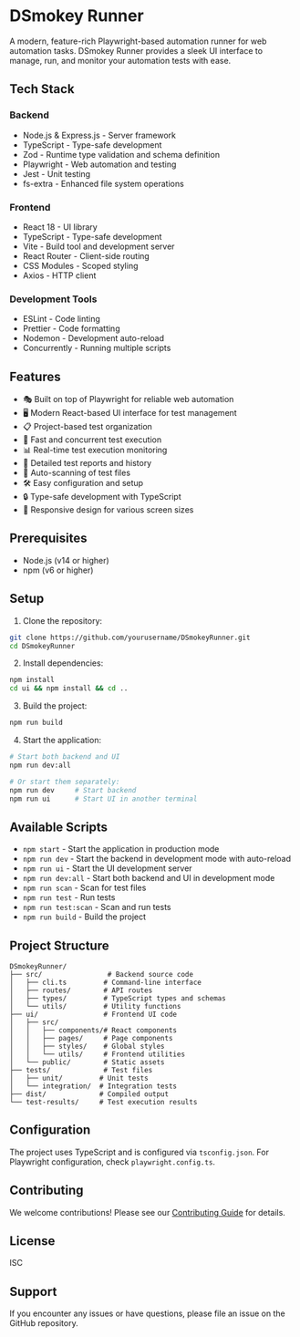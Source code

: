 # DSmokey Runner

A modern, feature-rich Playwright-based automation runner for web automation tasks. DSmokey Runner provides a sleek UI interface to manage, run, and monitor your automation tests with ease.

## Tech Stack

### Backend
- Node.js & Express.js - Server framework
- TypeScript - Type-safe development
- Zod - Runtime type validation and schema definition
- Playwright - Web automation and testing
- Jest - Unit testing
- fs-extra - Enhanced file system operations

### Frontend
- React 18 - UI library
- TypeScript - Type-safe development
- Vite - Build tool and development server
- React Router - Client-side routing
- CSS Modules - Scoped styling
- Axios - HTTP client

### Development Tools
- ESLint - Code linting
- Prettier - Code formatting
- Nodemon - Development auto-reload
- Concurrently - Running multiple scripts

## Features

- 🎭 Built on top of Playwright for reliable web automation
- 🖥️ Modern React-based UI interface for test management
- 📋 Project-based test organization
- 🚀 Fast and concurrent test execution
- 📊 Real-time test execution monitoring
- 📝 Detailed test reports and history
- 🔄 Auto-scanning of test files
- 🛠️ Easy configuration and setup
- 🔒 Type-safe development with TypeScript
- 📱 Responsive design for various screen sizes

## Prerequisites

- Node.js (v14 or higher)
- npm (v6 or higher)

## Setup

1. Clone the repository:
```bash
git clone https://github.com/yourusername/DSmokeyRunner.git
cd DSmokeyRunner
```

2. Install dependencies:
```bash
npm install
cd ui && npm install && cd ..
```

3. Build the project:
```bash
npm run build
```

4. Start the application:
```bash
# Start both backend and UI
npm run dev:all

# Or start them separately:
npm run dev     # Start backend
npm run ui      # Start UI in another terminal
```

## Available Scripts

- `npm start` - Start the application in production mode
- `npm run dev` - Start the backend in development mode with auto-reload
- `npm run ui` - Start the UI development server
- `npm run dev:all` - Start both backend and UI in development mode
- `npm run scan` - Scan for test files
- `npm run test` - Run tests
- `npm run test:scan` - Scan and run tests
- `npm run build` - Build the project

## Project Structure

```
DSmokeyRunner/
├── src/                # Backend source code
│   ├── cli.ts         # Command-line interface
│   ├── routes/        # API routes
│   ├── types/         # TypeScript types and schemas
│   └── utils/         # Utility functions
├── ui/                # Frontend UI code
│   ├── src/
│   │   ├── components/# React components
│   │   ├── pages/     # Page components
│   │   ├── styles/    # Global styles
│   │   └── utils/     # Frontend utilities
│   └── public/        # Static assets
├── tests/             # Test files
│   ├── unit/         # Unit tests
│   └── integration/  # Integration tests
├── dist/             # Compiled output
└── test-results/     # Test execution results
```

## Configuration

The project uses TypeScript and is configured via `tsconfig.json`. For Playwright configuration, check `playwright.config.ts`.

## Contributing

We welcome contributions! Please see our [Contributing Guide](CONTRIBUTING.md) for details.

## License

ISC

## Support

If you encounter any issues or have questions, please file an issue on the GitHub repository. 